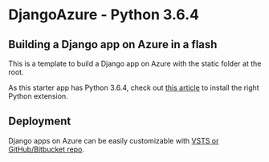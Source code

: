 # DjangoAzure - Python 3.6.4 


## Building a Django app on Azure in a flash

This is a template to build a Django app on Azure with the static folder at the root. 

As this starter app has Python 3.6.4,  check out [this article](https://docs.microsoft.com/en-us/visualstudio/python/managing-python-on-azure-app-service) to install the right Python extension. 



## Deployment

Django apps on Azure can be easily customizable with [VSTS or GitHub/Bitbucket repo](https://docs.microsoft.com/en-us/vsts/build-release/apps/cd/azure/aspnet-core-to-azure-webapp?tabs=github).
